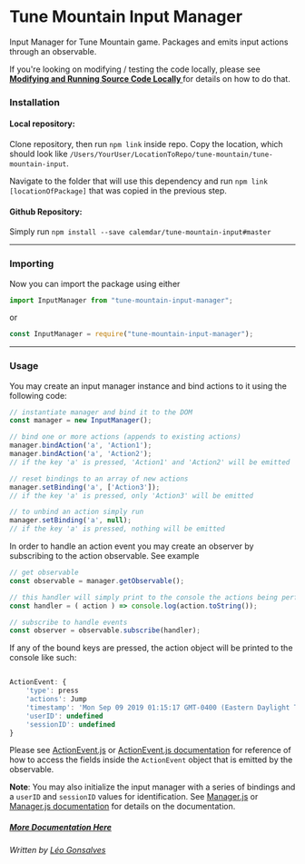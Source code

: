 # Tune Mountain Input Manager
Input Manager for Tune Mountain game. Packages and emits input actions through an observable.

If you're looking on modifying / testing the code locally, please see **[Modifying and Running Source Code Locally
](./docs/ModifyingSourceCode.MD)** for details on how to do that.

### Installation
#### Local repository:
Clone repository, then run `npm link` inside repo.
Copy the location, which should look like `/Users/YourUser/LocationToRepo/tune-mountain/tune-mountain-input`.

Navigate to the folder that will use this dependency and run `npm link [locationOfPackage]` that was copied in the
 previous step.
 
#### Github Repository:
Simply run `npm install --save calemdar/tune-mountain-input#master`

---

### Importing

Now you can import the package using either

```javascript
import InputManager from "tune-mountain-input-manager";
```

or

```javascript
const InputManager = require("tune-mountain-input-manager");
```

---

### Usage

You may create an input manager instance and bind actions to it using the following code:

```javascript
// instantiate manager and bind it to the DOM
const manager = new InputManager();

// bind one or more actions (appends to existing actions)
manager.bindAction('a', 'Action1');
manager.bindAction('a', 'Action2');
// if the key 'a' is pressed, 'Action1' and 'Action2' will be emitted

// reset bindings to an array of new actions
manager.setBinding('a', ['Action3']);
// if the key 'a' is pressed, only 'Action3' will be emitted

// to unbind an action simply run
manager.setBinding('a', null);
// if the key 'a' is pressed, nothing will be emitted
```

In order to handle an action event you may create an observer by subscribing to the action observable. See example
```javascript
// get observable
const observable = manager.getObservable();

// this handler will simply print to the console the actions being performed
const handler = ( action ) => console.log(action.toString());

// subscribe to handle events
const observer = observable.subscribe(handler);
```

If any of the bound keys are pressed, the action object will be printed to the console like such:
```javascript

ActionEvent: {
    'type': press
    'actions': Jump
    'timestamp': 'Mon Sep 09 2019 01:15:17 GMT-0400 (Eastern Daylight Time)'
    'userID': undefined
    'sessionID': undefined
}

```

Please see [ActionEvent.js](./src/utils/ActionEvent.js) or [ActionEvent.js documentation](./docs/src/ActionEvent.MD) for reference of
 how to
 access the fields inside the
 `ActionEvent` object that is emitted by the observable.
 
**Note**: You may also initialize the input manager with a series of bindings and 
a `userID` and `sessionID` values for identification. See [Manager.js](./src/Manager.js) or [Manager.js documentation](./docs/src/Manager.MD) for details on the
 documentation.
 
##### [More Documentation Here](./docs/src/)
 
_Written by [Léo Gonsalves](https://github.com/lcgonsalves)_
